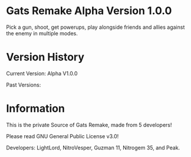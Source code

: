 # Gats Remake Alpha Version 1.0.0
Pick a gun, shoot, get powerups, play alongside friends and allies against the enemy in multiple modes.

# Version History

Current Version: Alpha V1.0.0

Past Versions:

# Information
This is the private Source of Gats Remake, made from 5 developers!

Please read GNU General Public License v3.0!

Developers:
LightLord, NitroVesper, Guzman 11, Nitrogem 35, and Peak.

